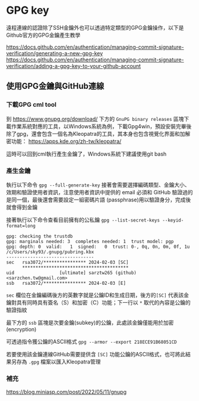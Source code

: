 # GPG key

遠程連線的認證除了SSH金鑰外也可以透過特定類型的GPG金鑰操作，以下是Github官方的GPG金鑰產生教學

https://docs.github.com/en/authentication/managing-commit-signature-verification/generating-a-new-gpg-key
https://docs.github.com/en/authentication/managing-commit-signature-verification/adding-a-gpg-key-to-your-github-account

## 使用GPG金鑰與GitHub連線
### 下載GPG cml tool
到 https://www.gnupg.org/download/ 下方的 `GnuPG binary releases` 區塊下載作業系統對應的工具，以Windows系統為例，下載Gpg4win，預設安裝完畢後除了gpg，還會包含一個名為Kleopatra的工具，其本身也包含視覺化界面和加解密功能：
https://apps.kde.org/zh-tw/kleopatra/

這時可以回到cml執行產生金鑰了，Windows系統下建議使用git bash

### 產生金鑰
執行以下命令
`gpg --full-generate-key`
接著會需要選擇編碼類型、金鑰大小、效期和驗證使用者資訊，注意使用者資訊中提供的 email 必須和 GitHub 驗證過的是同一個，最後還會需要設定一組密碼片語 (passphrase)用以驗證身分，完成後就會得到金鑰

接著執行以下命令查看目前擁有的公私鑰
`gpg --list-secret-keys --keyid-format=long
`
```
gpg: checking the trustdb
gpg: marginals needed: 3  completes needed: 1  trust model: pgp
gpg: depth: 0  valid:   1  signed:   0  trust: 0-, 0q, 0n, 0m, 0f, 1u
/c/Users/sky93/.gnupg/pubring.kbx
---------------------------------
sec   rsa3072/**************** 2024-02-03 [SC]
      ****************************************
uid                 [ultimate] sarztw265 (github) <sarzchen.tw@gmail.com>
ssb   rsa3072/**************** 2024-02-03 [E]
```

`sec` 欄位在金鑰編碼後方的英數字就是公鑰ID和生成日期，後方的`[SC]` 代表該金鑰對具有同時具有簽名（S）和加密（C）功能；下一行以 `*` 取代的內容是公鑰的驗證指紋

最下方的 `ssb` 區塊是次要金鑰(subkey)的公鑰，此處該金鑰僅能用於加密(encryption)

可透過指令獲公鑰的ASCII格式
`gpg --armor --export 218ECE91B68051CD`

若要使用該金鑰連線GitHub需要提供含 `[SC]` 功能公鑰的ASCII格式，也可將此結果另存為 `.gpg` 檔案以匯入Kleopatra管理

### 補充
https://blog.miniasp.com/post/2022/05/11/gnupg
